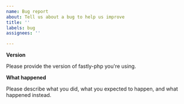 ```yaml
---
name: Bug report
about: Tell us about a bug to help us improve
title: ''
labels: bug
assignees: ''

---
```


**Version**

Please provide the version of fastly-php you're using.

**What happened**

Please describe what you did, what you expected to happen, and what happened instead.
